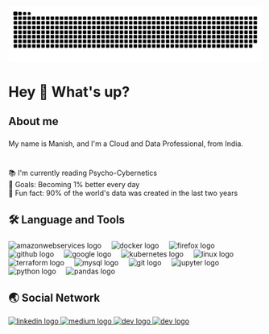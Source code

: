 <img src="https://raw.githubusercontent.com/Manish-mech/Manish-mech/output/snake.svg" alt="Snake animation" />


<h1 align="left">Hey 👋 What's up?</h1>

###

<h2 align="left">About me</h2>

###

<p align="left">My name is Manish, and I'm a Cloud and Data Professional, from India.</p>

###

<p align="left"> <br>📚 I'm currently reading Psycho-Cybernetics <br>🎯 Goals: Becoming 1% better every day<br>🎲 Fun fact: 90% of the world's data was created in the last two years</p>

###

<h2 align="left">🛠️ Language and Tools</h2>

###

<div align="left">
  <img src="https://cdn.jsdelivr.net/gh/devicons/devicon/icons/amazonwebservices/amazonwebservices-original.svg" height="40" alt="amazonwebservices logo"  />
  <img width="12" />
  <img src="https://cdn.jsdelivr.net/gh/devicons/devicon/icons/docker/docker-original.svg" height="40" alt="docker logo"  />
  <img width="12" />
  <img src="https://cdn.jsdelivr.net/gh/devicons/devicon/icons/firefox/firefox-original.svg" height="40" alt="firefox logo"  />
  <img width="12" />
  <img src="https://cdn.jsdelivr.net/gh/devicons/devicon/icons/github/github-original.svg" height="40" alt="github logo"  />
  <img width="12" />
  <img src="https://cdn.jsdelivr.net/gh/devicons/devicon/icons/google/google-original.svg" height="40" alt="google logo"  />
  <img width="12" />
  <img src="https://cdn.jsdelivr.net/gh/devicons/devicon/icons/kubernetes/kubernetes-plain.svg" height="40" alt="kubernetes logo"  />
  <img width="12" />
  <img src="https://cdn.jsdelivr.net/gh/devicons/devicon/icons/linux/linux-original.svg" height="40" alt="linux logo"  />
  <img width="12" />
  <img src="https://cdn.simpleicons.org/terraform/7B42BC" height="40" alt="terraform logo"  />
  <img width="12" />
  <img src="https://cdn.jsdelivr.net/gh/devicons/devicon/icons/mysql/mysql-original.svg" height="40" alt="mysql logo"  />
  <img width="12" />
  <img src="https://cdn.jsdelivr.net/gh/devicons/devicon/icons/git/git-original.svg" height="40" alt="git logo"  />
  <img width="12" />
  <img src="https://cdn.jsdelivr.net/gh/devicons/devicon/icons/jupyter/jupyter-original.svg" height="40" alt="jupyter logo"  />
  <img width="12" />
  <img src="https://cdn.jsdelivr.net/gh/devicons/devicon/icons/python/python-original.svg" height="40" alt="python logo"  />
  <img width="12" />
  <img src="https://cdn.jsdelivr.net/gh/devicons/devicon/icons/pandas/pandas-original.svg" height="40" alt="pandas logo"  />
</div>

###
<h2 align="left">🌏 Social Network</h2>
<div align="left">
  <a href="https://www.linkedin.com/in/manish-sing/" target="_blank">
    <img src="https://upload.wikimedia.org/wikipedia/commons/8/81/LinkedIn_icon.svg" width="52" height="40" alt="linkedin logo" />
  </a>
  <a href="https://medium.com/@manishsingh99923" target="_blank">
    <img src="https://upload.wikimedia.org/wikipedia/commons/c/c4/Font_Awesome_5_brands_medium-m.svg" width="52" height="40" alt="medium logo"  />
  </a>
  <a href="https://dev.to/manishmech" target="_blank">
    <img src="https://cdn3.iconfinder.com/data/icons/logos-and-brands-adobe/512/84_Dev-512.png" width="52" height="40" alt="dev logo"  />
  </a>
  <a href="http://quiet-plaid-lasagna.glitch.me/" target="_blank">
    <img src="https://upload.wikimedia.org/wikipedia/commons/c/c4/Globe_icon.svg" width="52" height="40" alt="dev logo"  />
  </a>
</div>